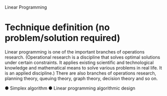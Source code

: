 Linear Programming
# Technique definition (no problem/solution required)

Linear programming is one of the important branches of operations research. (Operational research is a discipline that solves optimal solutions under certain constraints. It applies existing scientific and technological knowledge and mathematical means to solve various problems in real life. It is an applied discipline.) There are also branches of operations research, planning theory, queuing theory, graph theory, decision theory and so on.

● Simplex algorithm
● Linear programming algorithmic design